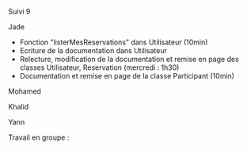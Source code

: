 Suivi 9

Jade
- Fonction "listerMesReservations" dans Utilisateur (10min)
- Ecriture de la documentation dans Utilisateur
- Relecture, modification de la documentation et remise en page des classes Utilisateur, Reservation (mercredi : 1h30)
- Documentation et remise en page de la classe Participant (10min)

Mohamed



Khalid


Yann

Travail en groupe :